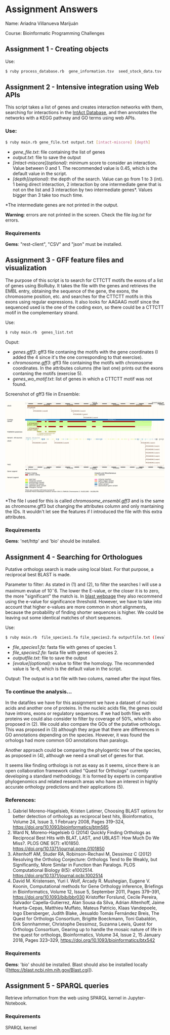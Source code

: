 # Assignment Answers

Name: Ariadna Villanueva Marijuán

Course: Bioinformatic Programming Challenges

## Assignment 1 - Creating objects

Use:

```bash
$ ruby process_database.rb  gene_information.tsv  seed_stock_data.tsv  cross_data.tsv  new_stock_file.tsv
```

## Assignment 2 - Intensive integration using Web APIs

This script takes a list of genes and creates interaction networks with them, searching for interactions in the [IntAct Database](https://www.ebi.ac.uk/intact/home), and then annotates the networks with a KEGG pathway and GO terms using web APIs.

### Use:
```bash
$ ruby main.rb gene_file.txt output.txt [intact-miscore] [depth]
```
- *gene_file.txt*: file containing the list of genes
- *output.txt*: file to save the output
- *\[intact-miscore]\(optional)*: minimum score to consider an interaction. Value between 0 and 1. The recommended value is 0.45, which is the default value in the script.
- *\[depth]\(optional)*: the depth of the search. Value can go from 1 to 3 (int). 1 being direct interaction, 2 interaction by one intermediate gene that is not on the list and 3 interaction by two intermediate genes*. Values bigger than 3 take too much time.

*The intermediate genes are not printed in the output.

**Warning**: errors are not printed in the screen. Check the file *log.txt* for errors. 

### Requirements
**Gems**: "rest-client", "CSV" and "json" must be installed.

## Assignment 3 - GFF feature files and visualization

The purpose of this script is to search for CTTCTT motifs the exons of a list of genes using BioRuby. It takes the file with the genes and retrieves the EMBL entry, obtaining the sequence of the gene, the exons, the chromosome position, etc. and searches for the CTTCTT motifs in this exons using regular expressions. It also looks for AAGAAG motif since the sequenced used is the one of the coding exon, so there could be a CTTCTT motif in the complementary strand. 

Use:

```bash
$ ruby main.rb  genes_list.txt
```

Ouput:
- *genes.gff3*: gff3 file contaning the motifs with the gene coordinates (I added the 4 since it's the one corresponding to that exercise).
- *chromosome.gff3*: gff3 file containing the motifs with chromosome coordinates. In the attributes columns (the last one) prints out the exons contaning the motifs (exercise 5).
- *genes_wo_motif.txt*: list of genes in which a CTTCTT motif was not found.

Screenshot of gff3 file in Ensemble:

![Ensembl Screenshot](https://github.com/ariadnavillam/Assignment-Answers/blob/main/Assignment3/Ensembl-screenshot.png)

*The file I used for this is called *chromosome_ensembl.gff3* and is the same as chromosme.gff3 but changing the attributes column and only mantaining the IDs. It wouldn't let see the features if I introduced the file with this extra attributes.

### Requirements
**Gems**: 'net/http' and 'bio' should be installed.


## Assignment 4 - Searching for Orthologues

Putative orthologs search is made using local blast. For that purpose, a reciprocal best BLAST is made. 

Parameter to filter:
As stated in (1) and (2), to filter the searches I will use a maximum evalue of $10^-6$. The lower the E-value, or the closer it is to zero, the more "significant" the match is. In [blast webpage](https://blast.ncbi.nlm.nih.gov/Blast.cgi?CMD=Web&PAGE_TYPE=BlastDocs&DOC_TYPE=FAQ) they also recommend using the e-value for significance threshold. However, we have to take into account that higher e-values are more common in short alignments, because the probability of finding shorter sequences is higher. We could be leaving out some identical matches of short sequences.

Use:

```bash
$ ruby main.rb  file_species1.fa file_species2.fa outputfile.txt ([evalue])
```
- *file_species1.fa*: fasta file with genes of species 1.
- *file_species2.fa*: fasta file with genes of species 2.
- *outputfile.txt*: file to save the output 
- *\[evalue]\(optional)*: evalue to filter the homology. The recommended value is 1e-6, which is the default value in the script.


Output:
The output is a txt file with two colums, named after the input files. 

### To continue the analysis...

In the datafiles we have for this assignment we have a dataset of nucleic acids and another one of proteins. In the nucleic acids file, the genes could have introns, exons or regulatory sequences. If we had both files with proteins we could also consider to filter by coverage of 50%, which is also proposed in (2). We could also compare the GOs of the putative orthologs. This was proposed in (3) although they argue that there are differences in GO annotations depending on the species. However, it was found the orhologs had more common GO annotations than paralogs. 

Another approach could be comparing the phylogentic tree of the species, as proposed in (4), although we need a small set of genes for that. 

It seems like finding orthologs is not as easy as it seems, since there is an open collaboration framework called "Quest for Orthologs" currently developing a standard methodology. It is formed by experts in comparative phylogenomics and related research areas who have an interest in highly accurate orthology predictions and their applications (5).

### References:

1. Gabriel Moreno-Hagelsieb, Kristen Latimer, Choosing BLAST options for better detection of orthologs as reciprocal best hits, Bioinformatics, Volume 24, Issue 3, 1 February 2008, Pages 319–324, https://doi.org/10.1093/bioinformatics/btm585
2. Ward N, Moreno-Hagelsieb G (2014) Quickly Finding Orthologs as Reciprocal Best Hits with BLAT, LAST, and UBLAST: How Much Do We Miss?. PLOS ONE 9(7): e101850. https://doi.org/10.1371/journal.pone.0101850
3. Altenhoff AM, Studer RA, Robinson-Rechavi M, Dessimoz C (2012) Resolving the Ortholog Conjecture: Orthologs Tend to Be Weakly, but Significantly, More Similar in Function than Paralogs. PLOS Computational Biology 8(5): e1002514. https://doi.org/10.1371/journal.pcbi.1002514
4. David M. Kristensen, Yuri I. Wolf, Arcady R. Mushegian, Eugene V. Koonin, Computational methods for Gene Orthology inference, Briefings in Bioinformatics, Volume 12, Issue 5, September 2011, Pages 379–391, https://doi.org/10.1093/bib/bbr030
Kristoffer Forslund, Cecile Pereira, Salvador Capella-Gutierrez, Alan Sousa da Silva, Adrian Altenhoff, Jaime Huerta-Cepas, Matthieu Muffato, Mateus Patricio, Klaas Vandepoele, Ingo Ebersberger, Judith Blake, Jesualdo Tomás Fernández Breis, The Quest for Orthologs Consortium, Brigitte Boeckmann, Toni Gabaldón, Erik Sonnhammer, Christophe Dessimoz, Suzanna Lewis, Quest for Orthologs Consortium, Gearing up to handle the mosaic nature of life in the quest for orthologs, Bioinformatics, Volume 34, Issue 2, 15 January 2018, Pages 323–329, https://doi.org/10.1093/bioinformatics/btx542


### Requirements
**Gems**: 'bio' should be installed.
Blast should also be installed locally ([https://blast.ncbi.nlm.nih.gov/Blast.cgi]).

## Assignment 5 - SPARQL queries

Retrieve information from the web using SPARQL kernel in Jupyter-Notebook. 

### Requirements
SPARQL kernel 
